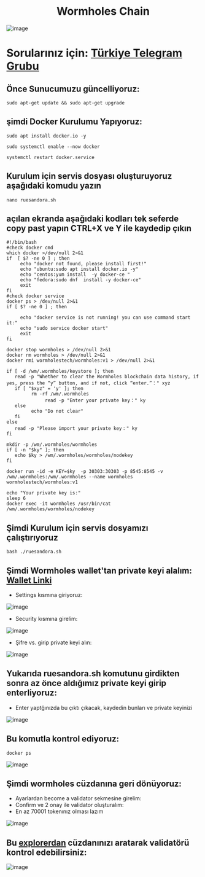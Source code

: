 <h1 align="center"> Wormholes Chain </h1>

![image](https://user-images.githubusercontent.com/101149671/193398451-1924bbed-747f-4493-a148-b9ee0837028e.png)

# Sorularınız için: [Türkiye Telegram Grubu](https://t.me/WormholesChainTurkish)

## Önce Sunucumuzu güncelliyoruz:
```
sudo apt-get update && sudo apt-get upgrade
```

## şimdi Docker Kurulumu Yapıyoruz:
```
sudo apt install docker.io -y
```

```
sudo systemctl enable --now docker
```

```
systemctl restart docker.service
```

## Kurulum için servis dosyası oluşturuyoruz aşağıdaki komudu yazın 
```
nano ruesandora.sh 
```
## açılan ekranda aşağıdaki kodları tek seferde copy past yapın CTRL+X ve Y ile kaydedip çıkın
```
#!/bin/bash
#check docker cmd
which docker >/dev/null 2>&1
if  [ $? -ne 0 ] ; then
     echo "docker not found, please install first!"
     echo "ubuntu:sudo apt install docker.io -y"
     echo "centos:yum install  -y docker-ce "
     echo "fedora:sudo dnf  install -y docker-ce"
     exit
fi
#check docker service
docker ps > /dev/null 2>&1
if [ $? -ne 0 ] ; then

     echo "docker service is not running! you can use command start it:"
     echo "sudo service docker start"
     exit
fi

docker stop wormholes > /dev/null 2>&1
docker rm wormholes > /dev/null 2>&1
docker rmi wormholestech/wormholes:v1 > /dev/null 2>&1

if [ -d /wm/.wormholes/keystore ]; then
   read -p "Whether to clear the Wormholes blockchain data history, if yes, press the “y” button, and if not, click “enter.”：" xyz
   if [ "$xyz" = 'y' ]; then
         rm -rf /wm/.wormholes
              read -p "Enter your private key：" ky
   else
         echo "Do not clear"
   fi
else
   read -p "Please import your private key：" ky
fi

mkdir -p /wm/.wormholes/wormholes
if [ -n "$ky" ]; then
   echo $ky > /wm/.wormholes/wormholes/nodekey
fi

docker run -id -e KEY=$ky  -p 30303:30303 -p 8545:8545 -v /wm/.wormholes:/wm/.wormholes --name wormholes wormholestech/wormholes:v1

echo "Your private key is:"
sleep 6
docker exec -it wormholes /usr/bin/cat /wm/.wormholes/wormholes/nodekey
```

## Şimdi Kurulum için servis dosyamızı çalıştırıyoruz
```
bash ./ruesandora.sh 
```

## Şimdi Wormholes wallet'tan private keyi alalım: [Wallet Linki](https://www.limino.com/#/wallet)

* Settings kısmına giriyoruz: 

![image](https://user-images.githubusercontent.com/101149671/193398695-a53afc57-c569-4af4-b370-98f3ee27c384.png)

* Security kısmına girelim:

![image](https://user-images.githubusercontent.com/101149671/193398742-413fb950-d0e5-4246-927a-e2e45421afb7.png)

* Şifre vs. girip private keyi alın:

![image](https://user-images.githubusercontent.com/101149671/193400080-9dae0666-a6cd-4530-aa60-aff8ad43f09f.png)

## Yukarıda ruesandora.sh komutunu girdikten sonra az önce aldığımız private keyi girip enterliyoruz:

* Enter yaptğınızda bu çıktı çıkacak, kaydedin bunları ve private keyinizi

![image](https://user-images.githubusercontent.com/101149671/193398861-76f7563c-98ff-448f-bb9c-43e5eefc2f77.png)

## Bu komutla kontrol ediyoruz:
```
docker ps
```

![image](https://user-images.githubusercontent.com/101149671/193398899-5151d453-cfca-4d59-8754-7810dbfd2bf9.png)

## Şimdi wormholes cüzdanına geri dönüyoruz:

* Ayarlardan become a validator sekmesine girelim:
* Confirm ve 2 onay ile validator oluşturalım:
* En az 70001 tokenınız olması lazım

![image](https://user-images.githubusercontent.com/101149671/193398933-2aa343ca-dbb6-4015-87d8-e2a11fb9931e.png)


## Bu [explorerdan](https://www.wormholesscan.com/#/Validator) cüzdanınızı aratarak validatörü kontrol edebilirsiniz:

![image](https://user-images.githubusercontent.com/101149671/193398985-ce40edaa-a4b7-4dfb-9bd9-d9ab5ec5ea8d.png)








